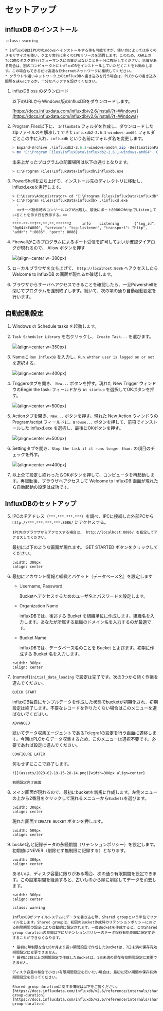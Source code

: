 # セットアップ

## influxDB のインストール

```{admonition} 警告
:class: warning

* influxDBはIPCのWindowsへインストールする事も可能ですが、使い方によっては多くのメモリサイズを使い、クエリ実行に多くのCPUリソースを消費します。このため、XAR上のTcCOMのタスク実行パフォーマンスに影響が出ないことを十分に検証してください。影響がある場合は、別のコンピュータ上にinfluxDBをインストールしていただくことをお勧めします。この場合もできるだけ高速なEthernetネットワークに接続してください。
* クラウドや遅いネットワーク上のinfluxDBへ書き込みを行う場合は、PLCからの書き込み間隔を疎らにするか、十分なバッファを設けてください。
```

1. InfluxDB oss のダウンロード

    以下のURLからWindows版のInfluxDBをダウンロードします。

    [https://docs.influxdata.com/influxdb/v2.6/install/?t=Windows](https://docs.influxdata.com/influxdb/v2.6/install/?t=Windows)

2. Program Files以下に、 `InfluxData` フォルダを作成し、ダウンロードしたzipファイルのを解凍してできた`influxdb2-2.6.1-windows-amd64` フォルダごとこの中に入れ、`influxdb` という名前にフォルダ名を変更します。

   ``` powershell
   > Expand-Archive .\influxdb2-2.6.1-windows-amd64.zip -DestinationPath 'C:\Program Files\InfluxData\'
   > mv 'C:\Program Files\InfluxData\influxdb2-2.6.1-windows-amd64' 'C:\Program Files\InfluxData\influxdb'
   ```

   出来上がったプログラムの配置場所は以下の通りとなります。

   ```
   > C:\Program Files\InfluxData\influxdb\influxdb.exe
   ```

3. PowerShellを立ち上げて、インストール先のディレクトリに移動し、influxd.exeを実行します。


   ```shell
   > C:\Users\Administrator> cd "C:\Program Files\InfluxData\influxdb"
   > C:\Program Files\InfluxData\influxdb> .\influxd.exe
     :
     <<サーバ動作時のコンソールログが出現し、最後にポート8086のhttpでListenしていることを示す行を表示する。>>
     :
   ****-**-**T**:**:**.******Z     info    Listening       {"log_id": "0g64ikfW000", "service": "tcp-listener", "transport": "http", "addr": ":8086", "port": 8086}
   ``` 

4. Firewallがこのプログラムによるポート受信を許可してよいか確認ダイアログが現れるので、 Allow ボタンを押す

   ![](assets/2023-02-19-15-13-54.png){align=center w=380px}

5. ローカルブラウザを立ち上げて、 `http://localhost:8086` へアクセスしたら Welcome to InfluxDB の画面が現れるか確認します。

6. ブラウザからサーバへアクセスできることを確認したら、一旦Powershellを閉じてプログラムを強制終了します。続いて、次の項の通り自動起動設定を行います。

## 自動起動設定

1. Windows の Schedule tasks を起動します。
2. `Task Scheduler Library` を右クリックし、 `Create Task...` を選びます。

   ![](assets/2023-04-05-09-29-04.png){align=center w=350px}

3. Nameに `Run InfluxDB` を入力し、`Run whther user is logged on or not` を選択する。

   ![](assets/2023-04-05-09-38-57.png){align=center w=400px}

4. Triggersタブを開き、 `New...` ボタンを押す。現れた New Trigger ウィンドウのBegin the task: フィールドから `At startup` を選択してOKボタンを押す。

   ![](assets/2023-04-05-09-41-40.png){align=center w=500px}

5. Actionタブを開き、`New...` ボタンを押す。現れた New Action ウィンドウの Program/script フィールドに、`Browse...` ボタンを押して、前項でインストールした influxd.exe を選択し、最後にOKボタンを押す。

   ![](assets/2023-04-05-09-48-40.png){align=center w=500px}

6. Settingタブを開き、`Stop the task if it runs longer than:` の項目のチェックを外す。

   ![](assets/2023-04-05-09-53-55.png){align=center w=400px}

7. 以上全て設定し終わったらOKボタンを押して、コンピュータを再起動します。再起動後、ブラウザへアクセスして Welcome to InfluxDB 画面が現れたら自動起動の設定は成功です。

## InfluxDBのセットアップ

5. IPCのIPアドレス（`***.***.***.***`）を調べ、IPCに接続した外部PCから `http://***.***.***.***:8086/` にアクセスする。

   ```{admonition} 参考
   IPC内のブラウザからアクセスする場合は、 http://localhost:8086/ を指定してアクセスしてください。
   ```

   最初に以下のような画面が現れます。 GET STARTED ボタンをクリックしてください。

   ```{image} assets/2023-02-19-15-19-18.png
   :width: 380px
   :align: center
   ```

5. 最初にアカウント情報と組織とバケット（データベース名）を設定します

    * Username, Password

       Bucketへアクセスするためのユーザ名とパスワードを設定します。

    * Organization Name

       influxDBでは、後述する Bucket を組織単位に作成します。組織名を入力します。あなたが所属する組織のドメイン名を入力するのが最適です。

    * Bucket Name

       influxDBでは、データベース名のことを Bucket とよびます。初期に作成する Bucket 名を入力します。

   ```{image} assets/2023-02-19-15-22-53.png
   :width: 380px
   :align: center
   ```

6. {numref}`initial_data_loading` で設定は完了です。次の3つから続く作業を選んでください。

   `QUICK START`

      InfluxDB独自にサンプルデータを作成した状態でbucketが初期化され、初期設定は終了します。不要なレコードを作りたくない場合はこのメニューを選ばないでください。

   `ADVANCED`

      続いてデータ収集エージェントであるTelegrafの設定を行う画面に遷移します。今回はPLCからデータ収集するため、このメニューは選択不要です。必要であれば設定に進んでください。

   `CONFIGURE LATER` 
   
      何もせずにここで終了します。

   ```{figure-md} initial_data_loading
   ![](assets/2023-02-19-15-28-14.png){width=380px align=center}
   
   初期設定完了画面
   ```

7. メイン画面が現れるので、最初にbucketを新規に作成します。左側メニューの上から2番目をクリックして現れるメニューから`Buckets`を選びます。

   ```{image} assets/2023-03-06-17-28-28.png
   :width: 300px
   :align: center
   ```

   現れた画面で`CREATE BUCKET` ボタンを押します。

   ```{image} assets/2023-03-06-17-36-15.png
   :width: 500px
   :align: center
   ```

8. bucket名と記録データの永続期間（リテンションポリシー）を設定します。初期値はNEVER（削除せず無制限に記録する）となります。

   ```{image} assets/2023-03-06-17-40-56.png
   :width: 300px
   :align: center
   ```

   あるいは、ディスク容量に限りがある場合、次の通り有限期間を設定できます。この設定期間を経過すると、古いものから順に削除してデータを消去します。

   ```{image} assets/2023-03-06-17-43-12.png
   :width: 300px
   :align: center
   ```

   ```{admonition} Shared group duration設定にご注意
   :class: warning

   InfluxDBがファイルシステムにデータを書き込む際、Shared groupという単位でファイル化します。Shared groupは、初回のBucket作成時のリテンションポリシーにおける削除期間の設定により自動的に設定されます。一度Bucketを作成すると、このShared group durationの期間以下にリテンションポリシーのデータ保存有効期間に設定変更することができなくなります。
   
   * 最初に無制限を含む6か月より長い期間設定で作成したBucketは、7日未満の保存有効期間設定に変更できません。
   * 最初に2日以上の期間設定で作成したBucketは、1日未満の保存有効期間設定に変更できません。

   ディスク容量の都合で小さい有限期間設定を行いたい場合は、最初に短い期間の保存有効期間設定を行ってください。

   Shared group durationに関する情報は以下をご覧ください。
   [https://docs.influxdata.com/influxdb/v2.6/reference/internals/shards/#shard-group-duration](https://docs.influxdata.com/influxdb/v2.6/reference/internals/shards/#shard-group-duration)

   ```